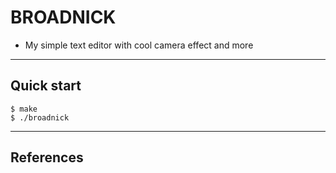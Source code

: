 # BROADNICK

* My simple text editor with cool camera effect and more

---

## Quick start

```console
$ make
$ ./broadnick
```

---

## References

